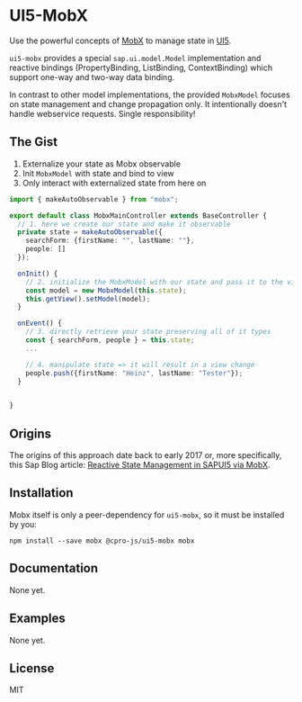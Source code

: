 # UI5-MobX

Use the powerful concepts of [MobX](https://mobx.js.org/README.html#introduction)
to manage state in [UI5](https://sdk.openui5.org/).

`ui5-mobx` provides a special `sap.ui.model.Model` implementation
and reactive bindings (PropertyBinding, ListBinding, ContextBinding)
which support one-way and two-way data binding.

In contrast to other model implementations, the provided `MobxModel`
focuses on state management and change propagation only. It intentionally doesn't
handle webservice requests. Single responsibility!

## The Gist

1. Externalize your state as Mobx observable
2. Init `MobxModel` with state and bind to view
3. Only interact with externalized state from here on

```typescript
import { makeAutoObservable } from "mobx";

export default class MobxMainController extends BaseController {
  // 1. here we create our state and make it observable
  private state = makeAutoObservable({
    searchForm: {firstName: "", lastName: ""},
    people: []
  });

  onInit() {
    // 2. initialize the MobxModel with our state and pass it to the view
    const model = new MobxModel(this.state);
    this.getView().setModel(model);
  }

  onEvent() {
    // 3. directly retrieve your state preserving all of it types
    const { searchForm, people } = this.state;
    ...

    // 4. manipulate state => it will result in a view change
    people.push({firstName: "Heinz", lastName: "Tester"});
  }


}
```

## Origins

The origins of this approach date back to early 2017 or, more specifically, this Sap Blog article:
[Reactive State Management in SAPUI5 via MobX](https://blogs.sap.com/2017/01/30/advanced-state-management-in-sapui5-via-mobx/).

## Installation

Mobx itself is only a peer-dependency for `ui5-mobx`, so it must be installed by you:

```
npm install --save mobx @cpro-js/ui5-mobx mobx
```

## Documentation

None yet.

## Examples

None yet.

## License

MIT
